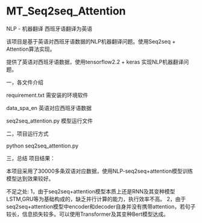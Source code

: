 # MT_Seq2seq_Attention

NLP - 机器翻译 西班牙语翻译为英语


该项目是基于英语对西班牙语数据的NLP机器翻译问题。使用Seq2seq + Attention算法实现。

提供了英语对西班牙语数据，使用tensorflow2.2 + keras 实现NLP机器翻译问题。

一，各文件介绍

requirement.txt 需安装的环境软件

data_spa_en   英语对应西班牙语数据

seq2seq_attention.py 模型运行文件

二，项目运行方式

python seq2seq_attention.py

三，总结
项目结果：

本项目采用了30000多条双语对应数据，使用NLP-seq2seq+attention模型训练
模型达到效果较好。

不足之处:
1，由于seq2seq+attention模型本质上还是RNN及其变种模型LSTM,GRU等为基础构成的，缺乏并行计算的能力，执行效率不高。
2，由于seq2seq+attention模型中encoder和decoder自身并没有携带attention，若句子较长，信息损失较多。可以使用Transformer及其变种Bert模型达成。
